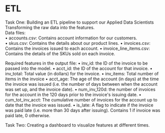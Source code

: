 # ETL
Task One: Building an ETL pipeline to support our Applied Data Scientists\
Transforming the raw data into the features.\
Data files:\
•	accounts.csv: Contains account information for our customers.\
•	skus.csv: Contains the details about our product lines.
•	invoices.csv: Contains the invoices issued to each account.
•	invoice_line_items.csv: Contains the details of the SKUs sold on each invoice.

Required features in the output file:
•	inv_id: the ID of the invoice to be passed into the model.
•	acct_id: the ID of the account for that invoice.
•	inv_total: Total value (in dollars) for the invoice.
•	inv_items: Total number of items in the invoice
•	acct_age: The age of the account (in days) at the time the invoice was issued (i.e. the number of days between when the account was set up, and the invoice date).
•	num_inv_120d: the number of invoices for the account in the 120 days prior to the invoice's issuing date.
•	cum_tot_inv_acct: The cumulative number of invoices for the account up to date that the invoice was issued.
•	is_late: A flag to indicate if the invoice was paid late (i.e. more than 30 days after issuing). Contains 1 if invoice was paid late, 0 otherwise.

Task Two: Creating a dashboard to visualize features at different times.
